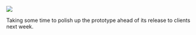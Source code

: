 ![](https://db-feed.s3.amazonaws.com/legacy/Screen_Shot_2017-07-20_at_11_02_35_PM-1500606198555.png)

Taking some time to polish up the prototype ahead of its release to clients next week.
